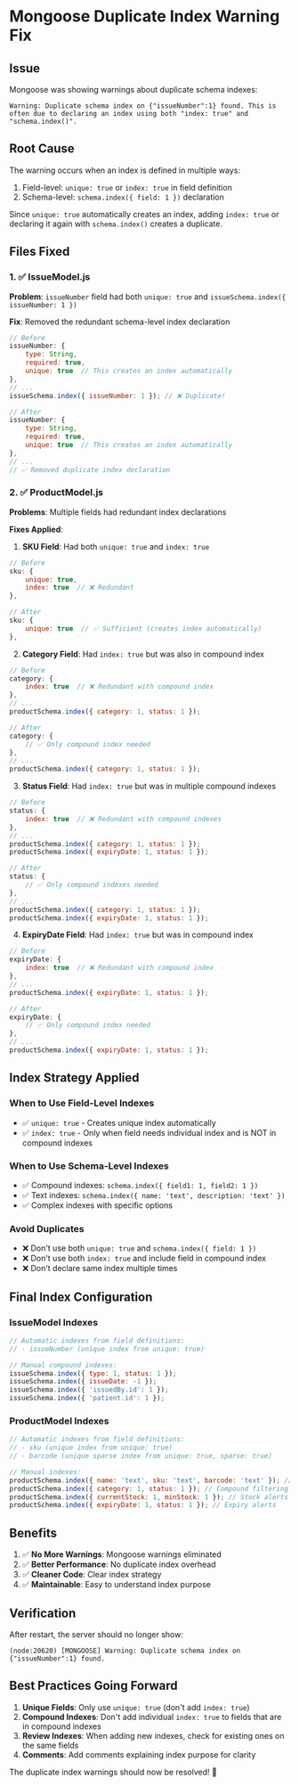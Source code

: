 # Mongoose Duplicate Index Warning Fix

## Issue
Mongoose was showing warnings about duplicate schema indexes:
```
Warning: Duplicate schema index on {"issueNumber":1} found. This is often due to declaring an index using both "index: true" and "schema.index()".
```

## Root Cause
The warning occurs when an index is defined in multiple ways:
1. Field-level: `unique: true` or `index: true` in field definition
2. Schema-level: `schema.index({ field: 1 })` declaration

Since `unique: true` automatically creates an index, adding `index: true` or declaring it again with `schema.index()` creates a duplicate.

## Files Fixed

### 1. ✅ IssueModel.js
**Problem**: `issueNumber` field had both `unique: true` and `issueSchema.index({ issueNumber: 1 })`

**Fix**: Removed the redundant schema-level index declaration
```javascript
// Before
issueNumber: {
    type: String,
    required: true,
    unique: true  // This creates an index automatically
},
// ...
issueSchema.index({ issueNumber: 1 }); // ❌ Duplicate!

// After  
issueNumber: {
    type: String,
    required: true,
    unique: true  // This creates an index automatically
},
// ...
// ✅ Removed duplicate index declaration
```

### 2. ✅ ProductModel.js
**Problems**: Multiple fields had redundant index declarations

**Fixes Applied**:

1. **SKU Field**: Had both `unique: true` and `index: true`
```javascript
// Before
sku: { 
    unique: true,
    index: true  // ❌ Redundant
},

// After
sku: { 
    unique: true  // ✅ Sufficient (creates index automatically)
},
```

2. **Category Field**: Had `index: true` but was also in compound index
```javascript
// Before
category: { 
    index: true  // ❌ Redundant with compound index
},
// ...
productSchema.index({ category: 1, status: 1 });

// After
category: { 
    // ✅ Only compound index needed
},
// ...
productSchema.index({ category: 1, status: 1 });
```

3. **Status Field**: Had `index: true` but was in multiple compound indexes
```javascript
// Before
status: { 
    index: true  // ❌ Redundant with compound indexes
},
// ...
productSchema.index({ category: 1, status: 1 });
productSchema.index({ expiryDate: 1, status: 1 });

// After
status: { 
    // ✅ Only compound indexes needed
},
// ...
productSchema.index({ category: 1, status: 1 });
productSchema.index({ expiryDate: 1, status: 1 });
```

4. **ExpiryDate Field**: Had `index: true` but was in compound index
```javascript
// Before
expiryDate: { 
    index: true  // ❌ Redundant with compound index
},
// ...
productSchema.index({ expiryDate: 1, status: 1 });

// After
expiryDate: { 
    // ✅ Only compound index needed
},
// ...
productSchema.index({ expiryDate: 1, status: 1 });
```

## Index Strategy Applied

### When to Use Field-Level Indexes
- ✅ `unique: true` - Creates unique index automatically
- ✅ `index: true` - Only when field needs individual index and is NOT in compound indexes

### When to Use Schema-Level Indexes
- ✅ Compound indexes: `schema.index({ field1: 1, field2: 1 })`
- ✅ Text indexes: `schema.index({ name: 'text', description: 'text' })`
- ✅ Complex indexes with specific options

### Avoid Duplicates
- ❌ Don't use both `unique: true` and `schema.index({ field: 1 })`
- ❌ Don't use both `index: true` and include field in compound index
- ❌ Don't declare same index multiple times

## Final Index Configuration

### IssueModel Indexes
```javascript
// Automatic indexes from field definitions:
// - issueNumber (unique index from unique: true)

// Manual compound indexes:
issueSchema.index({ type: 1, status: 1 });
issueSchema.index({ issueDate: -1 });
issueSchema.index({ 'issuedBy.id': 1 });
issueSchema.index({ 'patient.id': 1 });
```

### ProductModel Indexes
```javascript
// Automatic indexes from field definitions:
// - sku (unique index from unique: true)
// - barcode (unique sparse index from unique: true, sparse: true)

// Manual indexes:
productSchema.index({ name: 'text', sku: 'text', barcode: 'text' }); // Text search
productSchema.index({ category: 1, status: 1 }); // Compound filtering
productSchema.index({ currentStock: 1, minStock: 1 }); // Stock alerts
productSchema.index({ expiryDate: 1, status: 1 }); // Expiry alerts
```

## Benefits

1. ✅ **No More Warnings**: Mongoose warnings eliminated
2. ✅ **Better Performance**: No duplicate index overhead
3. ✅ **Cleaner Code**: Clear index strategy
4. ✅ **Maintainable**: Easy to understand index purpose

## Verification

After restart, the server should no longer show:
```
(node:20620) [MONGOOSE] Warning: Duplicate schema index on {"issueNumber":1} found.
```

## Best Practices Going Forward

1. **Unique Fields**: Only use `unique: true` (don't add `index: true`)
2. **Compound Indexes**: Don't add individual `index: true` to fields that are in compound indexes
3. **Review Indexes**: When adding new indexes, check for existing ones on the same fields
4. **Comments**: Add comments explaining index purpose for clarity

The duplicate index warnings should now be resolved! 🎉